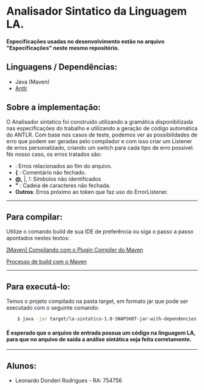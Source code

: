 # Analisador Sintatico da Linguagem LA.

#### Especificações usadas no desenvolvimento estão no arquivo "Especificações" neste mesmo repositório.

## Linguagens / Dependências: 
* Java (Maven)
* [Antlr](https://www.antlr.org/)


## Sobre a implementação:

O Analisador sintatico foi construido utilizando a gramática disponibilizada nas especificações do trabalho e utilizando a geração de código automática do ANTLR.
Com base nos casos de teste, podemos ver as possibilidades de erro que podem ser geradas pelo compilador e com isso criar um Listener de erros personalizado, criando um switch para cada tipo de erro possível. No nosso caso, os erros tratados são:

* **<EOF>**: Erros relacionados ao fim do arquivo.
* **{** : Comentário não fechado.
* **@,** |, !: Símbolos não identificados
* **"** : Cadeia de caracteres não fechada.
* **Outros**: Erros próximo ao token que faz uso do ErrorListener.


---

## Para compilar:

Utilize o comando build de sua IDE de preferência ou siga o passo a passo apontados nestes textos:

[[Maven] Compilando com o Plugin Compiler do Maven](
https://medium.com/@andgomes/compilando-com-o-plugin-compiler-do-maven-13c4afe12858)

[Processo de build com o Maven](https://blog.caelum.com.br/processo-de-build-com-o-maven/amp/)

---

## Para executá-lo:

Temos o projeto compilado na pasta target, em formato jar que pode ser executado com o seguinte comando:
```sh
    $ java -jar target/la-sintatico-1.0-SNAPSHOT-jar-with-dependencies.jar arquivo_de_entrada arquivo_de_saida
```
#### É esperado que o arquivo de entrada possua um código na linguagem LA, para que no arquivo de saída a análise sintática seja feita corretamente.

---

## Alunos:

* Leonardo Donderi Rodrigues - RA: 754756

